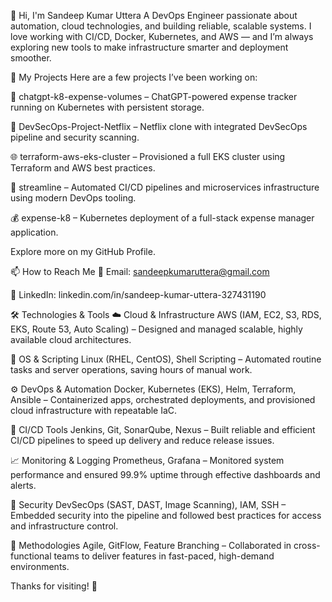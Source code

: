 👋 Hi, I'm Sandeep Kumar Uttera
A DevOps Engineer passionate about automation, cloud technologies, and building reliable, scalable systems. I love working with CI/CD, Docker, Kubernetes, and AWS — and I’m always exploring new tools to make infrastructure smarter and deployment smoother.

🚀 My Projects
Here are a few projects I’ve been working on:

🔧 chatgpt-k8-expense-volumes – ChatGPT-powered expense tracker running on Kubernetes with persistent storage.

🔐 DevSecOps-Project-Netflix – Netflix clone with integrated DevSecOps pipeline and security scanning.

🌐 terraform-aws-eks-cluster – Provisioned a full EKS cluster using Terraform and AWS best practices.

🧾 streamline – Automated CI/CD pipelines and microservices infrastructure using modern DevOps tooling.

💰 expense-k8 – Kubernetes deployment of a full-stack expense manager application.

Explore more on my GitHub Profile.

📫 How to Reach Me
📧 Email: sandeepkumaruttera@gmail.com

💼 LinkedIn: linkedin.com/in/sandeep-kumar-uttera-327431190

🛠️ Technologies & Tools
☁️ Cloud & Infrastructure
AWS (IAM, EC2, S3, RDS, EKS, Route 53, Auto Scaling) – Designed and managed scalable, highly available cloud architectures.

🐧 OS & Scripting
Linux (RHEL, CentOS), Shell Scripting – Automated routine tasks and server operations, saving hours of manual work.

⚙️ DevOps & Automation
Docker, Kubernetes (EKS), Helm, Terraform, Ansible – Containerized apps, orchestrated deployments, and provisioned cloud infrastructure with repeatable IaC.

🚀 CI/CD Tools
Jenkins, Git, SonarQube, Nexus – Built reliable and efficient CI/CD pipelines to speed up delivery and reduce release issues.

📈 Monitoring & Logging
Prometheus, Grafana – Monitored system performance and ensured 99.9% uptime through effective dashboards and alerts.

🔐 Security
DevSecOps (SAST, DAST, Image Scanning), IAM, SSH – Embedded security into the pipeline and followed best practices for access and infrastructure control.

🧩 Methodologies
Agile, GitFlow, Feature Branching – Collaborated in cross-functional teams to deliver features in fast-paced, high-demand environments.

Thanks for visiting! 🚀
